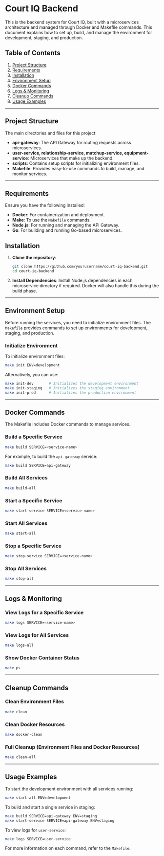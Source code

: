 
# Court IQ Backend

This is the backend system for Court IQ, built with a microservices architecture and managed through Docker and Makefile commands. This document explains how to set up, build, and manage the environment for development, staging, and production.

## Table of Contents
1. [Project Structure](#project-structure)
2. [Requirements](#requirements)
3. [Installation](#installation)
4. [Environment Setup](#environment-setup)
5. [Docker Commands](#docker-commands)
6. [Logs & Monitoring](#logs--monitoring)
7. [Cleanup Commands](#cleanup-commands)
8. [Usage Examples](#usage-examples)

---

## Project Structure

The main directories and files for this project:
- **api-gateway**: The API Gateway for routing requests across microservices.
- **user-service, relationship-service, matchup-service, equipment-service**: Microservices that make up the backend.
- **scripts**: Contains setup scripts for initializing environment files.
- **Makefile**: Provides easy-to-use commands to build, manage, and monitor services.

---

## Requirements

Ensure you have the following installed:
- **Docker**: For containerization and deployment.
- **Make**: To use the `Makefile` commands.
- **Node.js**: For running and managing the API Gateway.
- **Go**: For building and running Go-based microservices.

## Installation

1. **Clone the repository**:
   ```bash
   git clone https://github.com/yourusername/court-iq-backend.git
   cd court-iq-backend
   ```

2. **Install Dependencies**:
   Install Node.js dependencies in each microservice directory if required. Docker will also handle this during the build phase.

---

## Environment Setup

Before running the services, you need to initialize environment files. The `Makefile` provides commands to set up environments for development, staging, and production.

### Initialize Environment

To initialize environment files:
```bash
make init ENV=development
```

Alternatively, you can use:
```bash
make init-dev       # Initializes the development environment
make init-staging   # Initializes the staging environment
make init-prod      # Initializes the production environment
```

---

## Docker Commands

The Makefile includes Docker commands to manage services.

### Build a Specific Service

```bash
make build SERVICE=<service-name>
```

For example, to build the `api-gateway` service:
```bash
make build SERVICE=api-gateway
```

### Build All Services

```bash
make build-all
```

### Start a Specific Service

```bash
make start-service SERVICE=<service-name>
```

### Start All Services

```bash
make start-all
```

### Stop a Specific Service

```bash
make stop-service SERVICE=<service-name>
```

### Stop All Services

```bash
make stop-all
```

---

## Logs & Monitoring

### View Logs for a Specific Service

```bash
make logs SERVICE=<service-name>
```

### View Logs for All Services

```bash
make logs-all
```

### Show Docker Container Status

```bash
make ps
```

---

## Cleanup Commands

### Clean Environment Files

```bash
make clean
```

### Clean Docker Resources

```bash
make docker-clean
```

### Full Cleanup (Environment Files and Docker Resources)

```bash
make clean-all
```

---

## Usage Examples

To start the development environment with all services running:
```bash
make start-all ENV=development
```

To build and start a single service in staging:
```bash
make build SERVICE=api-gateway ENV=staging
make start-service SERVICE=api-gateway ENV=staging
```

To view logs for `user-service`:
```bash
make logs SERVICE=user-service
```

For more information on each command, refer to the `Makefile`.
